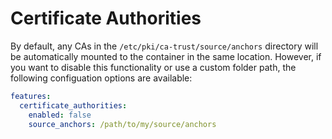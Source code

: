# Certificate Authorities

By default, any CAs in the `/etc/pki/ca-trust/source/anchors` directory will be automatically mounted to the container in the same location. However, if you want to disable this functionality or use a custom folder path, the following configuation options are available:

```yaml
features:
  certificate_authorities:
    enabled: false
    source_anchors: /path/to/my/source/anchors
```
